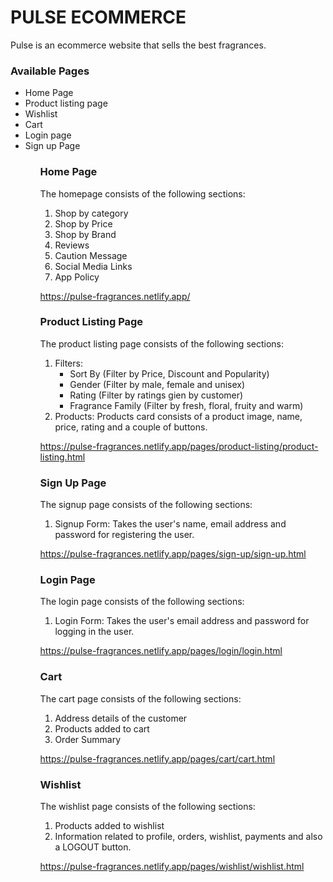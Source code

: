 <h1>PULSE ECOMMERCE</h1>

<p> Pulse is an ecommerce website that sells the best fragrances.</p>

<h3>Available Pages</h3>
<ul>
  <li>Home Page</li>
  <li>Product listing page</li>
  <li>Wishlist</li>
  <li>Cart</li>
  <li>Login page</li>
  <li>Sign up Page</li>
<ul>
  
<h3>Home Page</h3>
  <p>The homepage consists of the following sections:</p>
  <ol>
    <li>Shop by category</li>
    <li>Shop by Price</li>
    <li>Shop by Brand</li>
    <li>Reviews</li>
    <li>Caution Message</li>
    <li>Social Media Links</li>
    <li>App Policy</li>
  </ol>
  
  <a>https://pulse-fragrances.netlify.app/</a>

  <h3>Product Listing Page</h3>
  <p>The product listing page consists of the following sections:</p>
  <ol>
    <li>Filters:
      <ul>
        <li>Sort By (Filter by Price, Discount and Popularity)</li>
        <li>Gender (Filter by male, female and unisex)</li>
        <li>Rating (Filter by ratings gien by customer)</li>
        <li>Fragrance Family (Filter by fresh, floral, fruity and warm) </li>
      </ul>
    </li>
    <li>Products: Products card consists of a product image, name, price, rating and a couple of buttons.</li>
  </ol>
  
  <a>https://pulse-fragrances.netlify.app/pages/product-listing/product-listing.html</a>
  

  <h3>Sign Up Page</h3>
  <p>The signup page consists of the following sections:</p>
  <ol>
    <li>Signup Form: Takes the user's name, email address and password for registering the user.
    </li>
  </ol>
  
  <a>https://pulse-fragrances.netlify.app/pages/sign-up/sign-up.html</a>

  <h3>Login Page</h3>
   <p>The login page consists of the following sections:</p>
  <ol>
    <li>Login Form: Takes the user's email address and password for logging in the user.
    </li>
  </ol>
  
  <a>https://pulse-fragrances.netlify.app/pages/login/login.html</a>

  <h3>Cart</h3>
  <p>The cart page consists of the following sections:</p>
  <ol>
    <li>Address details of the customer</li>
    <li>Products added to cart</li>
    <li>Order Summary</li>
  </ol>
  
  <a>https://pulse-fragrances.netlify.app/pages/cart/cart.html</a>


  <h3>Wishlist</h3>
  <p>The wishlist page consists of the following sections:</p>
  <ol>
    <li>Products added to wishlist</li>
    <li>Information related to profile, orders, wishlist, payments and also a LOGOUT button.</li>
  </ol>
  
  <a>https://pulse-fragrances.netlify.app/pages/wishlist/wishlist.html</a>
